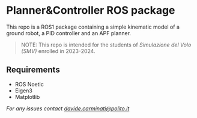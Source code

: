 # Planner&Controller ROS package
This repo is a ROS1 package containing a simple kinematic model of a ground robot, a PID controller and an APF planner.

> NOTE: This repo is intended for the students of *Simulazione del Volo (SMV)* enrolled in 2023-2024.

## Requirements
- ROS Noetic
- Eigen3
- Matplotlib

*For any issues contact davide.carminati@polito.it*
